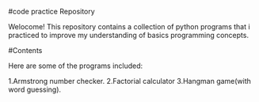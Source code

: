 #code practice Repository 

Welocome! This repository contains a collection of python programs that i practiced to improve my understanding of basics programming concepts.

#Contents

Here are some of the programs included:

1.Armstrong number checker.
2.Factorial calculator
3.Hangman game(with word guessing).

